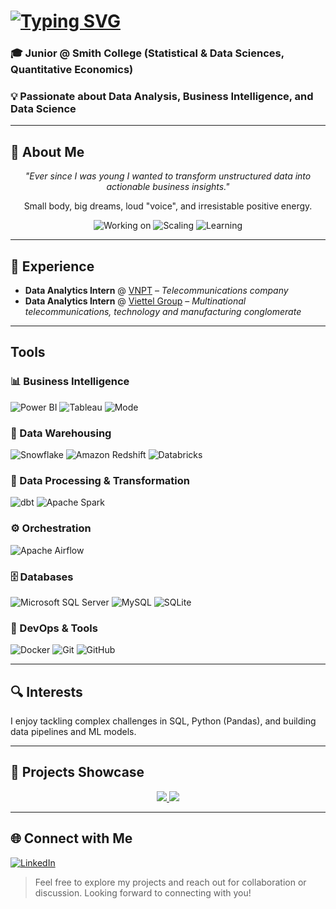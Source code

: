 # [![Typing SVG](https://readme-typing-svg.demolab.com?font=Inconsolata&weight=500&size=50&duration=1500&pause=50&color=FFFFFF&multiline=true&repeat=false&width=1300&height=140&lines=Hi+there+%E2%9C%A8+%2C;I%27m+Mia+Tran)](https://git.io/typing-svg)

### 🎓 Junior @ Smith College (Statistical & Data Sciences, Quantitative Economics)  

### 💡 Passionate about Data Analysis, Business Intelligence, and Data Science

---

## 🧠 About Me

<div align='center'>

*"Ever since I was young I wanted to transform unstructured data into actionable business insights."*

Small body, big dreams, loud "voice", and irresistable positive energy.
</div>
<div align="center">

![Working on](https://img.shields.io/badge/Working%20On-EDA%20And%20Data%20Visualization-blue) 
![Scaling](https://img.shields.io/badge/Scaling-Snowflake%20%26%20Redshift-00e5ff) 
![Learning](https://img.shields.io/badge/Learning-Building%20ML%20&%20Models-orange)
</div>

---

## 💼 Experience

- **Data Analytics Intern** @ [VNPT](https://vnpt.com.vn/) – *Telecommunications company*
- **Data Analytics Intern** @ [Viettel Group](https://viettel.com.vn/en/) – *Multinational telecommunications, technology and manufacturing conglomerate*


---
## Tools
### 📊 Business Intelligence  

![Power BI](https://img.shields.io/badge/power_bi-F2C811?style=for-the-badge&logo=powerbi&logoColor=black) ![Tableau](https://img.shields.io/badge/Tableau-E97627?style=for-the-badge&logo=tableau&logoColor=white) ![Mode](https://img.shields.io/badge/Mode-1A1A1A?style=for-the-badge&logo=mode&logoColor=white)

### 🧱 Data Warehousing  

![Snowflake](https://img.shields.io/badge/snowflake-%2300E5FF?style=for-the-badge&logo=snowflake&logoColor=white) ![Amazon Redshift](https://img.shields.io/badge/Redshift-8C4FFF?style=for-the-badge&logo=amazon-aws&logoColor=white) ![Databricks](https://img.shields.io/badge/Databricks-FF3621?style=for-the-badge&logo=databricks&logoColor=white)

### 🔄 Data Processing & Transformation  

![dbt](https://img.shields.io/badge/dbt-%23FF694B?style=for-the-badge&logo=dbt&logoColor=white) ![Apache Spark](https://img.shields.io/badge/Apache%20Spark-E25A1C?style=for-the-badge&logo=apachespark&logoColor=white)


### ⚙️ Orchestration  

![Apache Airflow](https://img.shields.io/badge/Apache%20Airflow-017CEE?style=for-the-badge&logo=apacheairflow&logoColor=white)

### 🗄️ Databases  

![Microsoft SQL Server](https://img.shields.io/badge/Microsoft%20SQL%20Server-CC2927?style=for-the-badge&logo=microsoft%20sql%20server&logoColor=white) ![MySQL](https://img.shields.io/badge/MySQL-4479A1?style=for-the-badge&logo=mysql&logoColor=white) ![SQLite](https://img.shields.io/badge/SQLite-07405E?style=for-the-badge&logo=sqlite&logoColor=white) 

### 🧪 DevOps & Tools  

![Docker](https://img.shields.io/badge/Docker-0DB7ED?style=for-the-badge&logo=docker&logoColor=white)  ![Git](https://img.shields.io/badge/Git-F05033?style=for-the-badge&logo=git&logoColor=white) ![GitHub](https://img.shields.io/badge/GitHub-121011?style=for-the-badge&logo=github&logoColor=white) 

---

## 🔍 Interests

I enjoy tackling complex challenges in SQL, Python (Pandas), and  building data pipelines and ML models.

---

## 🚀 Projects Showcase  

<p align="center">
  <a href="https://github.com/MiaTran1112/spirit_airlines_dashboard">
    <img src="https://github-readme-stats.vercel.app/api/pin/?username=MiaTran1112&repo=spirit_airlines_dashboard&theme=radical" />
  </a>
    <a href="https://github.com/MiaTran1112/skytrax_review_ml_pipeline">
    <img src="https://github-readme-stats.vercel.app/api/pin/?username=MiaTran1112&repo=skytrax_review_ml_pipeline&theme=radical" />
  </a>
</p>

---

## 🌐 Connect with Me

[![LinkedIn](https://img.shields.io/badge/LinkedIn-%230077B5.svg?logo=linkedin&logoColor=white)](https://www.linkedin.com/in/miatran1207/)
> Feel free to explore my projects and reach out for collaboration or discussion. Looking forward to connecting with you!
